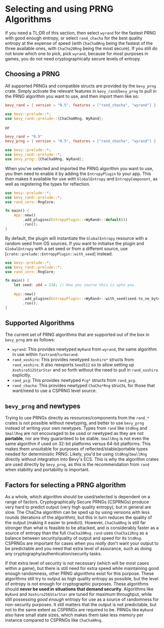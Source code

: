 # Selecting and using PRNG Algorithms

If you need a TL;DR of this section, then select `wyrand` for the fastest PRNG with good enough entropy, or select `rand_chacha` for the best quality entropy at the expense of speed (with `ChaCha8Rng` being the fastest of the three available ones, with `ChaCha20Rng` being the most secure). If you still do not know which one to pick, pick `wyrand`, because for most purposes in games, you do not need cryptographically secure levels of entropy.

## Choosing a PRNG

All supported PRNGs and compatible structs are provided by the `bevy_prng` crate. Simply activate the relevant features in `bevy_rand`/`bevy_prng` to pull in the PRNG algorithm you want to use, and then import them like so:

```toml
bevy_rand = { version = "0.5", features = ["rand_chacha", "wyrand"] }
```
```rust ignore
use bevy::prelude::*;
use bevy_rand::prelude::{ChaCha8Rng, WyRand};
```
or
```toml
bevy_rand = "0.5"
bevy_prng = { version = "0.5", features = ["rand_chacha", "wyrand"] }
```
```rust ignore
use bevy::prelude::*;
use bevy_rand::prelude::*;
use bevy_prng::{ChaCha8Rng, WyRand};
```

When you've selected and imported the PRNG algorithm you want to use, you then need to enable it by adding the `EntropyPlugin` to your app. This then makes it available for use with `GlobalEntropy` and `EntropyComponent`, as well as registering the types for reflection.

```rust
use bevy::prelude::*;
use bevy_rand::prelude::*;
use rand_core::RngCore;

fn main() {
    App::new()
        .add_plugins(EntropyPlugin::<WyRand>::default())
        .run();
}
```

By default, the plugin will instantiate the `GlobalEntropy` resource with a random seed from OS sources. If you want to initialise the plugin and `GlobalEntropy` with a set seed or from a different source, use [`crate::prelude::EntropyPlugin::with_seed`] instead.

```rust
use bevy::prelude::*;
use bevy_rand::prelude::*;
use rand_core::RngCore;

fn main() {
    let seed: u64 = 234; // How you source this is upto you.
    
    App::new()
        .add_plugins(EntropyPlugin::<WyRand>::with_seed(seed.to_ne_bytes()))
        .run();
}
```

## Supported Algorithms

The current set of PRNG algorithms that are supported out of the box in `bevy_prng` are as follows:

- `wyrand`: This provides newtyped `WyRand` from `wyrand`, the same algorithm in use within `fastrand`/`turborand`.
- `rand_xoshiro`: This provides newtyped `Xoshiro*` structs from `rand_xoshiro`. It also reexports `Seed512` so to allow setting up `Xoshiro512StarStar` and so forth without the need to pull in `rand_xoshiro` explicitly.
- `rand_pcg`: This provides newtyped `Pcg*` structs from `rand_pcg`.
- `rand_chacha`: This provides newtyped `ChaCha*Rng` structs, for those that want/need to use a CSPRNG level source.

## `bevy_prng` and newtypes

Trying to use PRNGs directly as resources/components from the `rand_*` crates is not possible without newtyping, and better to use `bevy_prng` instead of writing your own newtypes. Types from `rand` like `StdRng` and `SmallRng` are not encouraged to be used or newtyped as they are not **portable**, nor are they guaranteed to be stable. `SmallRng` is not even the same algorithm if used on 32-bit platforms versus 64-bit platforms. This makes them unsuitable for purposes of reflected/stable/portable types needed for deterministic PRNG. Likely, you'd be using `StdRng`/`SmallRng` directly without integration into Bevy's ECS. This is why the algorithm crates are used directly by `bevy_prng`, as this is the recommendation from `rand` when stability and portability is important.

## Factors for selecting a PRNG algorithm

As a whole, which algorithm should be used/selected is dependent on a range of factors. Cryptographically Secure PRNGs (CSPRNGs) produce very hard to predict output (very high quality entropy), but in general are slow. The ChaCha algorithm can be sped up by using versions with less rounds (iterations of the algorithm), but this in turn reduces the quality of the output (making it easier to predict). However, `ChaCha8Rng` is still far stronger than what is feasible to be attacked, and is considerably faster as a source of entropy than the full `ChaCha20Rng`. `rand` uses `ChaCha12Rng` as a balance between security/quality of output and speed for its `StdRng`. CSPRNGs are important for cases when you _really_ don't want your output to be predictable and you need that extra level of assurance, such as doing any cryptography/authentication/security tasks.

If that extra level of security is not necessary (which will be most cases within a game), but there is still need for extra speed while maintaining good enough randomness, other PRNG algorithms exist for this purpose. These algorithms still try to output as high quality entropy as possible, but the level of entropy is not enough for cryptographic purposes. These algorithms should **never be used in situations that demand security**. Algorithms like `WyRand` and `Xoshiro256StarStar` are tuned for maximum throughput, while still possessing _good enough_ entropy for use as a source of randomness for non-security purposes. It still matters that the output is not predictable, but not to the same extent as CSPRNGs are required to be. PRNGs like `WyRand` also have small state sizes, which makes them take less memory per instance compared to CSPRNGs like `ChaCha8Rng`.
